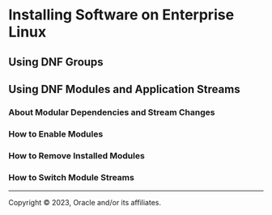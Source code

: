# Installing Software on Enterprise Linux

## Using DNF Groups

## Using DNF Modules and Application Streams

### About Modular Dependencies and Stream Changes

### How to Enable Modules

### How to Remove Installed Modules

### How to Switch Module Streams

---

Copyright © 2023, Oracle and/or its affiliates.

